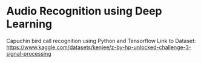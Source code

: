 # Audio Recognition using Deep Learning
 Capuchin bird call recognition using Python and Tensorflow
 Link to Dataset: https://www.kaggle.com/datasets/kenjee/z-by-hp-unlocked-challenge-3-signal-processing

